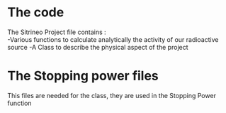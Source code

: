 # The code
  The Sitrineo Project file contains :  
  -Various functions to calculate analytically the activity of our radioactive source
  -A Class to describe the physical aspect of the project

# The Stopping power files
  This files are needed for the class, they are used in the Stopping Power function
